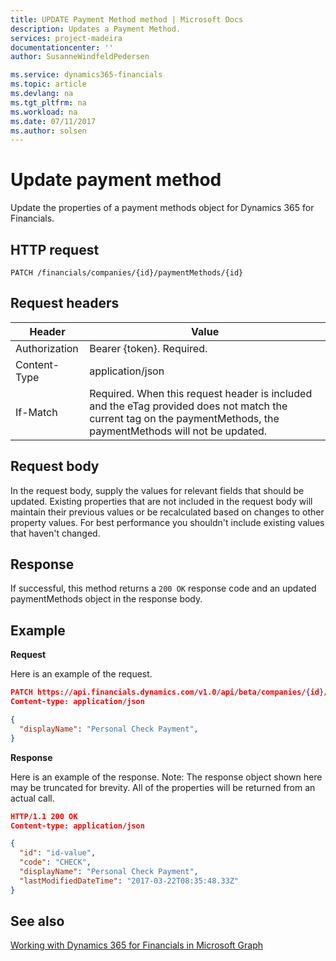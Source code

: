 ```yaml
---
title: UPDATE Payment Method method | Microsoft Docs
description: Updates a Payment Method.
services: project-madeira
documentationcenter: ''
author: SusanneWindfeldPedersen

ms.service: dynamics365-financials
ms.topic: article
ms.devlang: na
ms.tgt_pltfrm: na
ms.workload: na
ms.date: 07/11/2017
ms.author: solsen
---
```


# Update payment method
Update the properties of a payment methods object for Dynamics 365 for Financials.

## HTTP request
```
PATCH /financials/companies/{id}/paymentMethods/{id}
```

## Request headers
|Header|Value|
|------|-----|
|Authorization |Bearer {token}. Required.|
|Content-Type  |application/json|
|If-Match      |Required. When this request header is included and the eTag provided does not match the current tag on the paymentMethods, the paymentMethods will not be updated. |

## Request body
In the request body, supply the values for relevant fields that should be updated. Existing properties that are not included in the request body will maintain their previous values or be recalculated based on changes to other property values. For best performance you shouldn't include existing values that haven't changed.

## Response
If successful, this method returns a ```200 OK``` response code and an updated paymentMethods object in the response body.

## Example

**Request**

Here is an example of the request.
```json
PATCH https://api.financials.dynamics.com/v1.0/api/beta/companies/{id}/paymentMethods{id}
Content-type: application/json

{
  "displayName": "Personal Check Payment",
}
```

**Response**

Here is an example of the response. Note: The response object shown here may be truncated for brevity. All of the properties will be returned from an actual call.

```json
HTTP/1.1 200 OK
Content-type: application/json

{
  "id": "id-value",
  "code": "CHECK",
  "displayName": "Personal Check Payment",
  "lastModifiedDateTime": "2017-03-22T08:35:48.33Z"
}
```


## See also
[Working with Dynamics 365 for Financials in Microsoft Graph](../resources/dynamics_overview.md) 